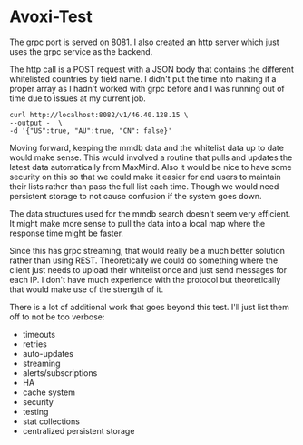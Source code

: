 # Avoxi-Test

The grpc port is served on 8081.  I also created an http server which just uses the grpc service as the backend.

The http call is a POST request with a JSON body that contains the different whitelisted countries by field name.   I didn't put the time into making it a proper array as I hadn't worked with grpc before and I was running out of time due to issues at my current job.

``` 
curl http://localhost:8082/v1/46.40.128.15 \
--output -  \
-d '{"US":true, "AU":true, "CN": false}'
```

Moving forward, keeping the mmdb data and the whitelist data up to date would make sense.   This would involved a routine that pulls and updates the latest data automatically from MaxMind.   Also it would be nice to have some security on this so that we could make it easier for end users to maintain their lists rather than pass the full list each time.   Though we would need persistent storage to not cause confusion if the system goes down.

The data structures used for the mmdb search doesn't seem very efficient.  It might make more sense to pull the data into a local map where the response time might be faster.

Since this has grpc streaming, that would really be a much better solution rather than using REST.   Theoretically we could do something where the client just needs to upload their whitelist once and just send messages for each IP.   I don't have much experience with the protocol but theoretically that would make use of the strength of it.

There is a lot of additional work that goes beyond this test.   I'll just list them off to not be too verbose:

* timeouts
* retries
* auto-updates
* streaming
* alerts/subscriptions
* HA
* cache system
* security
* testing
* stat collections
* centralized persistent storage
